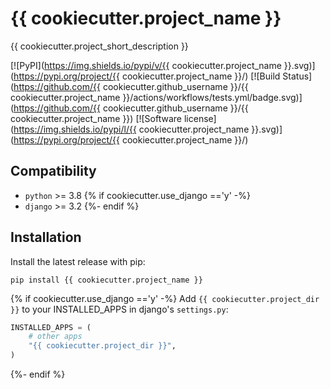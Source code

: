 # {{ cookiecutter.project_name }}

{{ cookiecutter.project_short_description }}

[![PyPI](https://img.shields.io/pypi/v/{{ cookiecutter.project_name }}.svg)](https://pypi.org/project/{{ cookiecutter.project_name }}/)
[![Build Status](https://github.com/{{ cookiecutter.github_username }}/{{ cookiecutter.project_name }}/actions/workflows/tests.yml/badge.svg)](https://github.com/{{ cookiecutter.github_username }}/{{ cookiecutter.project_name }})
[![Software license](https://img.shields.io/pypi/l/{{ cookiecutter.project_name }}.svg)](https://pypi.org/project/{{ cookiecutter.project_name }}/)

## Compatibility

-   `python` >= 3.8
{% if cookiecutter.use_django =='y' -%}
-   `django` >= 3.2
{%- endif %}

## Installation

Install the latest release with pip:

```shell
pip install {{ cookiecutter.project_name }}
```

{% if cookiecutter.use_django =='y' -%}
Add `{{ cookiecutter.project_dir }}` to your INSTALLED_APPS in django's `settings.py`:

```python
INSTALLED_APPS = (
    # other apps
    "{{ cookiecutter.project_dir }}",
)
```
{%- endif %}
